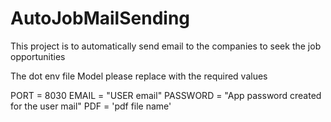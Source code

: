 # AutoJobMailSending
This project is to automatically send email to the companies to seek the job opportunities


The dot env file Model please replace with the required values

PORT = 8030
EMAIL = "USER email"
PASSWORD = "App password created for the user mail"
PDF = 'pdf file name'